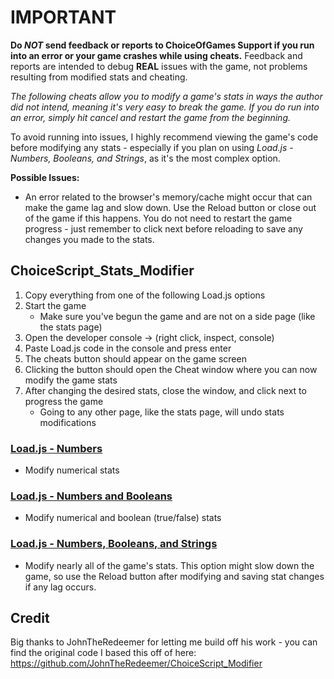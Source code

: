 # IMPORTANT
**Do _NOT_ send feedback or reports to ChoiceOfGames Support if you run into an error or your game crashes while using cheats.** Feedback and reports are intended to debug **REAL** issues with the game, not problems resulting from modified stats and cheating.

*The following cheats allow you to modify a game's stats in ways the author did not intend, meaning it's very easy to break the game. If you do run into an error, simply hit cancel and restart the game from the beginning.*

To avoid running into issues, I highly recommend viewing the game's code before modifying any stats - especially if you plan on using *Load.js - Numbers, Booleans, and Strings*, as it's the most complex option.

**Possible Issues:**
- An error related to the browser's memory/cache might occur that can make the game lag and slow down. Use the Reload button or close out of the game if this happens. You do not need to restart the game progress - just remember to click next before reloading to save any changes you made to the stats.

## ChoiceScript_Stats_Modifier
1. Copy everything from one of the following Load.js options
2. Start the game
     - Make sure you've begun the game and are not on a side page (like the stats page)
3. Open the developer console -> (right click, inspect, console)
4. Paste Load.js code in the console and press enter
5. The cheats button should appear on the game screen
6. Clicking the button should open the Cheat window where you can now modify the game stats
7. After changing the desired stats, close the window, and click next to progress the game
     - Going to any other page, like the stats page, will undo stats modifications

### [Load.js - Numbers](https://raw.githubusercontent.com/WestlyDust/ChoiceScript_Stats_Modifier/Public/CheatNumbers/Load.js)
* Modify numerical stats
### [Load.js - Numbers and Booleans](https://raw.githubusercontent.com/WestlyDust/ChoiceScript_Stats_Modifier/Public/CheatNumbers%26Booleans/Load.js)
* Modify numerical and boolean (true/false) stats
### [Load.js - Numbers, Booleans, and Strings](https://raw.githubusercontent.com/WestlyDust/ChoiceScript_Stats_Modifier/Public/CheatNumbers%26Booleans%26Strings/Load.js)
* Modify nearly all of the game's stats. This option might slow down the game, so use the Reload button after modifying and saving stat changes if any lag occurs.

## Credit
Big thanks to JohnTheRedeemer for letting me build off his work - you can find the original code I based this off of here: https://github.com/JohnTheRedeemer/ChoiceScript_Modifier
